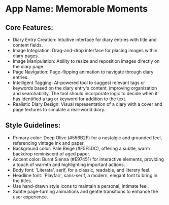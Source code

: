 # **App Name**: Memorable Moments

## Core Features:

- Diary Entry Creation: Intuitive interface for diary entries with title and content fields.
- Image Integration: Drag-and-drop interface for placing images within diary pages.
- Image Manipulation: Ability to resize and reposition images directly on the diary page.
- Page Navigation: Page-flipping animation to navigate through diary entries.
- Intelligent Tagging: AI-powered tool to suggest relevant tags or keywords based on the diary entry's content, improving organization and searchability.  The tool should incorporate logic to decide when it has identified a tag or keyword for addition to the text.
- Realistic Diary Design: Visual representation of a diary with a cover and page textures to simulate a real-world diary.

## Style Guidelines:

- Primary color: Deep Olive (#556B2F) for a nostalgic and grounded feel, referencing vintage ink and paper.
- Background color: Pale Beige (#F5F5DC), offering a subtle, warm backdrop reminiscent of aged paper.
- Accent color: Burnt Sienna (#E97451) for interactive elements, providing a touch of warmth and highlighting important actions.
- Body font: 'Literata', serif, for a classic, readable, and literary feel.
- Headline font: 'Playfair', sans-serif, a modern, elegant font to bring in the titles.
- Use hand-drawn style icons to maintain a personal, intimate feel.
- Subtle page-turning animations and gentle transitions to enhance the user experience.